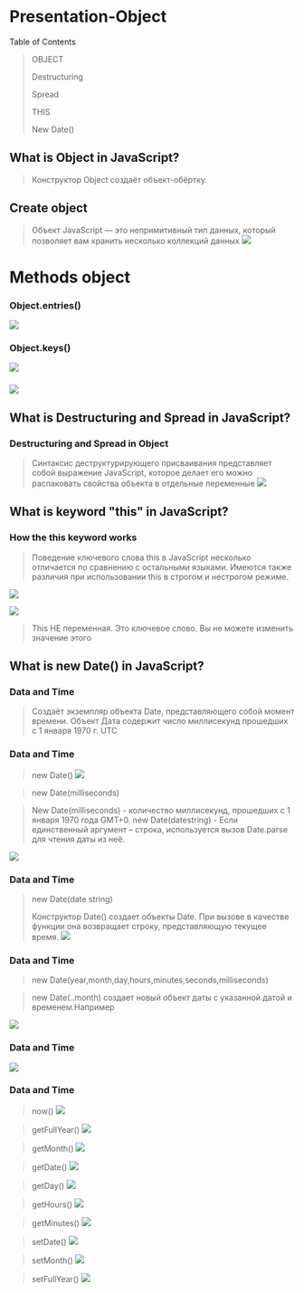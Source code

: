 # Presentation-Object

Table of Contents

>OBJECT
>
>Destructuring
>
>Spread
>
>THIS
>
>New Date()

## What is Object in JavaScript?
>Конструктор Object создаёт объект-обёртку.

## Create object
>Объект JavaScript — это непримитивный тип данных, который позволяет вам хранить несколько коллекций данных
![](https://camo.githubusercontent.com/591fcf6923b35f65cbc396c3cf64c5982a118c7c3a1e84b929b742a59114de03/68747470733a2f2f617661746172732e6d64732e79616e6465782e6e65742f693f69643d316563613237383030343733313339643363356435326265383436326336636636333538666566662d373636343038392d696d616765732d7468756d6273266e3d3133)

# Methods object
### Object.entries()
![](https://github.com/Kamolzoda/Lecture-Object/raw/main/Снимок%20экрана%202023-03-28%20100949.png)

### Object.keys()
![](https://github.com/Kamolzoda/Lecture-Object/raw/main/Снимок%20экрана%202023-03-28%20101114.png)

### 
![](https://github.com/Kamolzoda/Lecture-Object/raw/main/Снимок%20экрана%202023-03-28%20101228.png)

## What is Destructuring and Spread in JavaScript?

### Destructuring and Spread in Object
>Синтаксис деструктурирующего присваивания представляет собой выражение JavaScript, которое делает его можно распаковать свойства объекта в отдельные переменные
![](https://github.com/Kamolzoda/Lecture-Object/raw/main/Снимок%20экрана%202023-03-28%20101813.png)

## What is keyword "this" in JavaScript?
### How the this keyword works

>Поведение ключевого слова this в JavaScript несколько отличается по сравнению с остальными языками. Имеются также различия при использовании this в строгом и нестрогом режиме.

![](https://github.com/Kamolzoda/Lecture-Object/raw/main/Снимок%20экрана%202023-03-28%20102123.png)

![](https://github.com/Kamolzoda/Lecture-Object/raw/main/Снимок%20экрана%202023-03-28%20102220.png)

>This НЕ переменная. Это ключевое слово. Вы не можете изменить значение этого

## What is new Date() in JavaScript?
### Data and Time
>Создаёт экземпляр объекта Date, представляющего собой момент времени. Объект Дата содержит число миллисекунд прошедших с 1 января 1970 г. UTC
### Data and Time
>new Date()
![](https://github.com/Kamolzoda/Lecture-Object/raw/main/Снимок%20экрана%202023-03-28%20102916.png)

>new Date(milliseconds)

>New Date(milliseconds) - количество миллисекунд, прошедших с 1 января 1970 года GMT+0. new Date(datestring) - Если единственный аргумент – строка, используется вызов Date.parse для чтения даты из неё.

![](https://github.com/Kamolzoda/Lecture-Object/raw/main/Снимок%20экрана%202023-03-28%20103441.png)

### Data and Time
>new Date(date string)
>
>Конструктор Date() создает объекты Date. При вызове в качестве функции она возвращает строку, представляющую текущее время.
![](https://github.com/Kamolzoda/Lecture-Object/raw/main/Снимок%20экрана%202023-03-28%20103934.png)

### Data and Time
>new Date(year,month,day,hours,minutes,seconds,milliseconds)

>new Date(..month) создает новый объект даты с указанной датой и временем.Например

![](https://github.com/Kamolzoda/Lecture-Object/raw/main/Снимок%20экрана%202023-03-28%20104942.png)

### Data and Time 
![](https://github.com/Kamolzoda/Lecture-Object/raw/main/Снимок%20экрана%202023-03-28%20105133.png)

### Data and Time 
>now()
![](https://github.com/Kamolzoda/Lecture-Object/raw/main/Снимок%20экрана%202023-03-28%20110047.png)

>getFullYear()
![](https://github.com/Kamolzoda/Lecture-Object/raw/main/Снимок%20экрана%202023-03-28%20105657.png)

>getMonth()
![](https://github.com/Kamolzoda/Lecture-Object/raw/main/Снимок%20экрана%202023-03-28%20110300.png)

>getDate()
![](https://github.com/Kamolzoda/Lecture-Object/raw/main/Снимок%20экрана%202023-03-28%20110749.png)

>getDay()
![](https://github.com/Kamolzoda/Lecture-Object/raw/main/Снимок%20экрана%202023-03-28%20111031.png)

>getHours()
![](https://github.com/Kamolzoda/Lecture-Object/raw/main/Снимок%20экрана%202023-03-28%20110853.png)

>getMinutes()
![](https://github.com/Kamolzoda/Lecture-Object/raw/main/Снимок%20экрана%202023-03-28%20111345.png)

>setDate()
![](https://github.com/Kamolzoda/Lecture-Object/raw/main/Снимок%20экрана%202023-03-28%20111831.png)

>setMonth()
![](https://github.com/Kamolzoda/Lecture-Object/raw/main/Снимок%20экрана%202023-03-28%20112229.png)

>setFullYear()
![](https://github.com/Kamolzoda/Lecture-Object/raw/main/Снимок%20экрана%202023-03-28%20112533.png)